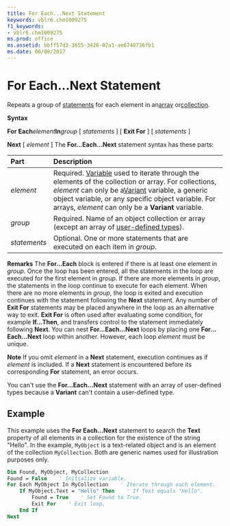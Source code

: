```yaml
---
title: For Each...Next Statement
keywords: vblr6.chm1009275
f1_keywords:
- vblr6.chm1009275
ms.prod: office
ms.assetid: bbff57d3-3655-3426-02a1-ae6748736fb1
ms.date: 06/08/2017
---
```



# For Each...Next Statement

Repeats a group of [statements](vbe-glossary.md) for each element in an[array](vbe-glossary.md) or[collection](vbe-glossary.md).

 **Syntax**

 **For** **Each**_element_**In**_group_
 [ _statements_ ]
 [ **Exit For** ]
 [ _statements_ ]

 **Next** [ _element_ ]
The  **For...Each...Next** statement syntax has these parts:


|**Part**|**Description**|
|:-----|:-----|
| _element_|Required. [Variable](vbe-glossary.md) used to iterate through the elements of the collection or array. For collections, _element_ can only be a[Variant](vbe-glossary.md) variable, a generic object variable, or any specific object variable. For arrays, _element_ can only be a **Variant** variable.|
| _group_|Required. Name of an object collection or array (except an array of [user-defined types](vbe-glossary.md)).|
| _statements_|Optional. One or more statements that are executed on each item in  _group_.|

 **Remarks**
The  **For…Each** block is entered if there is at least one element in _group_. Once the loop has been entered, all the statements in the loop are executed for the first element in _group_. If there are more elements in _group_, the statements in the loop continue to execute for each element. When there are no more elements in _group_, the loop is exited and execution continues with the statement following the **Next** statement.
Any number of  **Exit For** statements may be placed anywhere in the loop as an alternative way to exit. **Exit For** is often used after evaluating some condition, for example **If…Then**, and transfers control to the statement immediately following **Next**.
You can nest  **For...Each...Next** loops by placing one **For…Each…Next** loop within another. However, each loop _element_ must be unique.

 **Note**  If you omit  _element_ in a **Next** statement, execution continues as if _element_ is included. If a **Next** statement is encountered before its corresponding **For** statement, an error occurs.

You can't use the  **For...Each...Next** statement with an array of user-defined types because a **Variant** can't contain a user-defined type.

## Example

This example uses the  **For Each...Next** statement to search the **Text** property of all elements in a collection for the existence of the string "Hello". In the example, `MyObject` is a text-related object and is an element of the collection `MyCollection`. Both are generic names used for illustration purposes only.


```vb
Dim Found, MyObject, MyCollection 
Found = False    ' Initialize variable. 
For Each MyObject In MyCollection    ' Iterate through each element.  
    If MyObject.Text = "Hello" Then    ' If Text equals "Hello". 
        Found = True    ' Set Found to True. 
        Exit For    ' Exit loop. 
    End If 
Next
```


